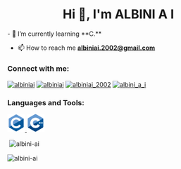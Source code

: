 <h1 align="center">Hi 👋, I'm ALBINI A I</h1>
- 🌱 I’m currently learning **C.**

- 📫 How to reach me **albiniai.2002@gmail.com**

<h3 align="left">Connect with me:</h3>
<p align="left">
<a href="https://linkedin.com/in/albiniai" target="blank"><img align="center" src="https://raw.githubusercontent.com/rahuldkjain/github-profile-readme-generator/master/src/images/icons/Social/linked-in-alt.svg" alt="albiniai" height="30" width="40" /></a>
<a href="https://www.codechef.com/users/albiniai" target="blank"><img align="center" src="https://cdn.jsdelivr.net/npm/simple-icons@3.1.0/icons/codechef.svg" alt="albiniai" height="30" width="40" /></a>
<a href="https://www.hackerrank.com/albiniai_2002" target="blank"><img align="center" src="https://raw.githubusercontent.com/rahuldkjain/github-profile-readme-generator/master/src/images/icons/Social/hackerrank.svg" alt="albiniai_2002" height="30" width="40" /></a>
<a href="https://www.leetcode.com/albini_a_i" target="blank"><img align="center" src="https://raw.githubusercontent.com/rahuldkjain/github-profile-readme-generator/master/src/images/icons/Social/leet-code.svg" alt="albini_a_i" height="30" width="40" /></a>
</p>

<h3 align="left">Languages and Tools:</h3>
<p align="left"> <a href="https://www.cprogramming.com/" target="_blank" rel="noreferrer"> <img src="https://raw.githubusercontent.com/devicons/devicon/master/icons/c/c-original.svg" alt="c" width="40" height="40"/> </a> <a href="https://www.w3schools.com/cpp/" target="_blank" rel="noreferrer"> <img src="https://raw.githubusercontent.com/devicons/devicon/master/icons/cplusplus/cplusplus-original.svg" alt="cplusplus" width="40" height="40"/> </a> </p>

<p>&nbsp;<img align="center" src="https://github-readme-stats.vercel.app/api?username=albini-ai&show_icons=true&locale=en" alt="albini-ai" /></p>

<p><img align="center" src="https://github-readme-streak-stats.herokuapp.com/?user=albini-ai&" alt="albini-ai" /></p>
